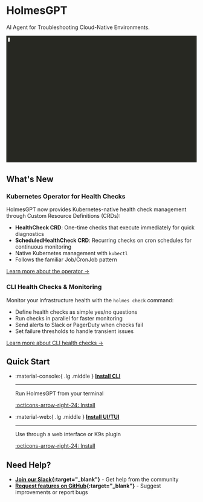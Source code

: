 # HolmesGPT

AI Agent for Troubleshooting Cloud-Native Environments.

![HolmesGPT Investigation](assets/HolmesInvestigation.gif)

## What's New

### Kubernetes Operator for Health Checks
HolmesGPT now provides Kubernetes-native health check management through Custom Resource Definitions (CRDs):
- **HealthCheck CRD**: One-time checks that execute immediately for quick diagnostics
- **ScheduledHealthCheck CRD**: Recurring checks on cron schedules for continuous monitoring
- Native Kubernetes management with `kubectl`
- Follows the familiar Job/CronJob pattern

[Learn more about the operator →](walkthrough/operator-health-checks.md)

### CLI Health Checks & Monitoring
Monitor your infrastructure health with the `holmes check` command:
- Define health checks as simple yes/no questions
- Run checks in parallel for faster monitoring
- Send alerts to Slack or PagerDuty when checks fail
- Set failure thresholds to handle transient issues

[Learn more about CLI health checks →](walkthrough/health-checks.md)

## Quick Start

<div class="grid cards" markdown>

-   :material-console:{ .lg .middle } **[Install CLI](installation/cli-installation.md)**

    ---

    Run HolmesGPT from your terminal

    [:octicons-arrow-right-24: Install](installation/cli-installation.md)

-   :material-web:{ .lg .middle } **[Install UI/TUI](installation/ui-installation.md)**

    ---

    Use through a web interface or K9s plugin

    [:octicons-arrow-right-24: Install](installation/ui-installation.md)

</div>

## Need Help?

- **[Join our Slack](https://bit.ly/robusta-slack){:target="_blank"}** - Get help from the community
- **[Request features on GitHub](https://github.com/robusta-dev/holmesgpt/issues){:target="_blank"}** - Suggest improvements or report bugs
